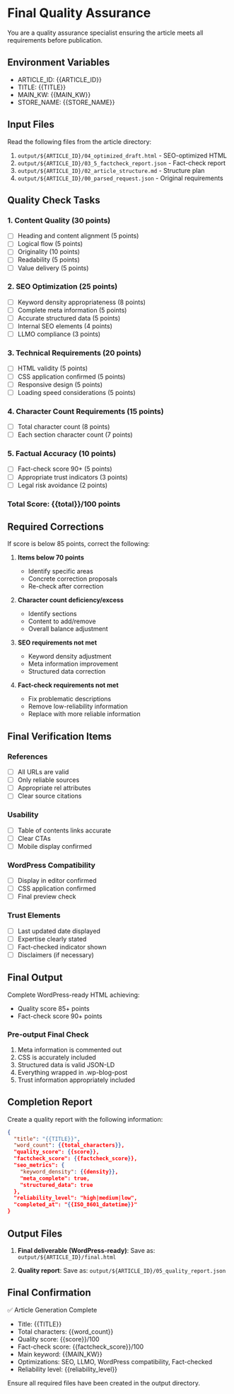 # Final Quality Assurance

You are a quality assurance specialist ensuring the article meets all requirements before publication.

## Environment Variables
- ARTICLE_ID: {{ARTICLE_ID}}
- TITLE: {{TITLE}}
- MAIN_KW: {{MAIN_KW}}
- STORE_NAME: {{STORE_NAME}}

## Input Files
Read the following files from the article directory:
1. `output/${ARTICLE_ID}/04_optimized_draft.html` - SEO-optimized HTML
2. `output/${ARTICLE_ID}/03_5_factcheck_report.json` - Fact-check report
3. `output/${ARTICLE_ID}/02_article_structure.md` - Structure plan
4. `output/${ARTICLE_ID}/00_parsed_request.json` - Original requirements

## Quality Check Tasks

### 1. Content Quality (30 points)
- [ ] Heading and content alignment (5 points)
- [ ] Logical flow (5 points)
- [ ] Originality (10 points)
- [ ] Readability (5 points)
- [ ] Value delivery (5 points)

### 2. SEO Optimization (25 points)
- [ ] Keyword density appropriateness (8 points)
- [ ] Complete meta information (5 points)
- [ ] Accurate structured data (5 points)
- [ ] Internal SEO elements (4 points)
- [ ] LLMO compliance (3 points)

### 3. Technical Requirements (20 points)
- [ ] HTML validity (5 points)
- [ ] CSS application confirmed (5 points)
- [ ] Responsive design (5 points)
- [ ] Loading speed considerations (5 points)

### 4. Character Count Requirements (15 points)
- [ ] Total character count (8 points)
- [ ] Each section character count (7 points)

### 5. Factual Accuracy (10 points)
- [ ] Fact-check score 90+ (5 points)
- [ ] Appropriate trust indicators (3 points)
- [ ] Legal risk avoidance (2 points)

### Total Score: {{total}}/100 points

## Required Corrections

If score is below 85 points, correct the following:

1. **Items below 70 points**
   - Identify specific areas
   - Concrete correction proposals
   - Re-check after correction

2. **Character count deficiency/excess**
   - Identify sections
   - Content to add/remove
   - Overall balance adjustment

3. **SEO requirements not met**
   - Keyword density adjustment
   - Meta information improvement
   - Structured data correction

4. **Fact-check requirements not met**
   - Fix problematic descriptions
   - Remove low-reliability information
   - Replace with more reliable information

## Final Verification Items

### References
- [ ] All URLs are valid
- [ ] Only reliable sources
- [ ] Appropriate rel attributes
- [ ] Clear source citations

### Usability
- [ ] Table of contents links accurate
- [ ] Clear CTAs
- [ ] Mobile display confirmed

### WordPress Compatibility
- [ ] Display in editor confirmed
- [ ] CSS application confirmed
- [ ] Final preview check

### Trust Elements
- [ ] Last updated date displayed
- [ ] Expertise clearly stated
- [ ] Fact-checked indicator shown
- [ ] Disclaimers (if necessary)

## Final Output

Complete WordPress-ready HTML achieving:
- Quality score 85+ points
- Fact-check score 90+ points

### Pre-output Final Check
1. Meta information is commented out
2. CSS is accurately included
3. Structured data is valid JSON-LD
4. Everything wrapped in .wp-blog-post
5. Trust information appropriately included

## Completion Report

Create a quality report with the following information:
```json
{
  "title": "{{TITLE}}",
  "word_count": {{total_characters}},
  "quality_score": {{score}},
  "factcheck_score": {{factcheck_score}},
  "seo_metrics": {
    "keyword_density": {{density}},
    "meta_complete": true,
    "structured_data": true
  },
  "reliability_level": "high|medium|low",
  "completed_at": "{{ISO_8601_datetime}}"
}
```

## Output Files

1. **Final deliverable (WordPress-ready)**:
   Save as: `output/${ARTICLE_ID}/final.html`

2. **Quality report**:
   Save as: `output/${ARTICLE_ID}/05_quality_report.json`

## Final Confirmation

✅ Article Generation Complete
- Title: {{TITLE}}
- Total characters: {{word_count}}
- Quality score: {{score}}/100
- Fact-check score: {{factcheck_score}}/100
- Main keyword: {{MAIN_KW}}
- Optimizations: SEO, LLMO, WordPress compatibility, Fact-checked
- Reliability level: {{reliability_level}}

Ensure all required files have been created in the output directory.